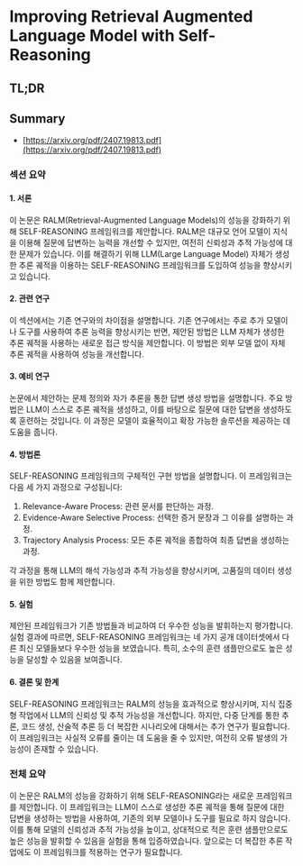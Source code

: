 # Improving Retrieval Augmented Language Model with Self-Reasoning
## TL;DR
## Summary
- [https://arxiv.org/pdf/2407.19813.pdf](https://arxiv.org/pdf/2407.19813.pdf)

### 섹션 요약

#### 1. 서론
이 논문은 RALM(Retrieval-Augmented Language Models)의 성능을 강화하기 위해 SELF-REASONING 프레임워크를 제안합니다. RALM은 대규모 언어 모델이 지식을 이용해 질문에 답변하는 능력을 개선할 수 있지만, 여전히 신뢰성과 추적 가능성에 대한 문제가 있습니다. 이를 해결하기 위해 LLM(Large Language Model) 자체가 생성한 추론 궤적을 이용하는 SELF-REASONING 프레임워크를 도입하여 성능을 향상시키고 있습니다.

#### 2. 관련 연구
이 섹션에서는 기존 연구와의 차이점을 설명합니다. 기존 연구에서는 주로 추가 모델이나 도구를 사용하여 추론 능력을 향상시키는 반면, 제안된 방법은 LLM 자체가 생성한 추론 궤적을 사용하는 새로운 접근 방식을 제안합니다. 이 방법은 외부 모델 없이 자체 추론 궤적을 사용하여 성능을 개선합니다.

#### 3. 예비 연구
논문에서 제안하는 문제 정의와 자가 추론을 통한 답변 생성 방법을 설명합니다. 주요 방법은 LLM이 스스로 추론 궤적을 생성하고, 이를 바탕으로 질문에 대한 답변을 생성하도록 훈련하는 것입니다. 이 과정은 모델이 효율적이고 확장 가능한 솔루션을 제공하는 데 도움을 줍니다.

#### 4. 방법론
SELF-REASONING 프레임워크의 구체적인 구현 방법을 설명합니다. 이 프레임워크는 다음 세 가지 과정으로 구성됩니다:
1. Relevance-Aware Process: 관련 문서를 판단하는 과정.
2. Evidence-Aware Selective Process: 선택한 증거 문장과 그 이유를 설명하는 과정.
3. Trajectory Analysis Process: 모든 추론 궤적을 종합하여 최종 답변을 생성하는 과정.

각 과정을 통해 LLM의 해석 가능성과 추적 가능성을 향상시키며, 고품질의 데이터 생성을 위한 방법도 함께 제안합니다.

#### 5. 실험
제안된 프레임워크가 기존 방법들과 비교하여 더 우수한 성능을 발휘하는지 평가합니다. 실험 결과에 따르면, SELF-REASONING 프레임워크는 네 가지 공개 데이터셋에서 다른 최신 모델들보다 우수한 성능을 보였습니다. 특히, 소수의 훈련 샘플만으로도 높은 성능을 달성할 수 있음을 보여줍니다.

#### 6. 결론 및 한계
SELF-REASONING 프레임워크는 RALM의 성능을 효과적으로 향상시키며, 지식 집중형 작업에서 LLM의 신뢰성 및 추적 가능성을 개선합니다. 하지만, 다중 단계를 통한 추론, 코드 생성, 산술적 추론 등 더 복잡한 시나리오에 대해서는 추가 연구가 필요합니다. 이 프레임워크는 사실적 오류를 줄이는 데 도움을 줄 수 있지만, 여전히 오류 발생의 가능성이 존재할 수 있습니다.

### 전체 요약
이 논문은 RALM의 성능을 강화하기 위해 SELF-REASONING라는 새로운 프레임워크를 제안합니다. 이 프레임워크는 LLM이 스스로 생성한 추론 궤적을 통해 질문에 대한 답변을 생성하는 방법을 사용하여, 기존의 외부 모델이나 도구를 필요로 하지 않습니다. 이를 통해 모델의 신뢰성과 추적 가능성을 높이고, 상대적으로 적은 훈련 샘플만으로도 높은 성능을 발휘할 수 있음을 실험을 통해 입증하였습니다. 앞으로는 더 복잡한 추론 작업에도 이 프레임워크를 적용하는 연구가 필요합니다.
